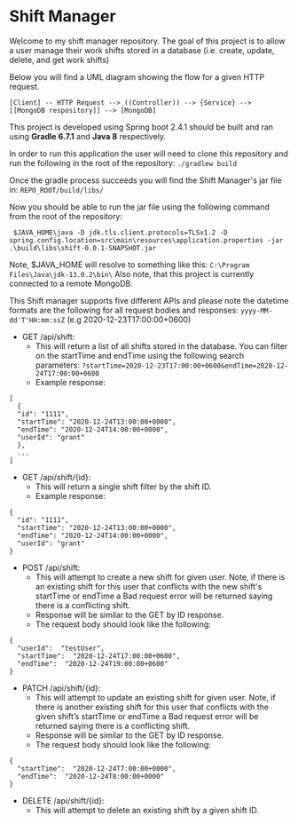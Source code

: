 # Shift Manager
Welcome to my shift manager repository. The goal of this project is to allow a user manage their work shifts stored in a database (i.e. create, update, delete, and get work shifts)

Below you will find a UML diagram showing the flow for a given HTTP request.
```
[Client] -- HTTP Request --> ((Controller)) --> {Service} --> [[MongoDB respository]] --> [MongoDB]
```

This project is developed using Spring boot 2.4.1 should be built and ran using **Gradle 6.7.1** and **Java 8** respectively.

In order to run this application the user will need to clone this repository and run the following in the root of the repository: `./gradlew build`

Once the gradle process succeeds you will find the Shift Manager's jar file in: `REPO_ROOT/build/libs/`

Now you should be able to run the jar file using the following command from the root of the repository:
```
 $JAVA_HOME\java -D jdk.tls.client.protocols=TLSv1.2 -D spring.config.location=src\main\resources\application.properties -jar .\build\libs\shift-0.0.1-SNAPSHOT.jar
```
Note, $JAVA_HOME will resolve to something like this: `C:\Program Files\Java\jdk-13.0.2\bin\`
Also note, that this project is currently connected to a remote MongoDB.

This Shift manager supports five different APIs and please note the datetime formats are the following for all request bodies and responses: `yyyy-MM-dd'T'HH:mm:ssZ` (e.g 2020-12-23T17:00:00+0600)

* GET /api/shift: 
	* This will return a list of all shifts stored in the database. You can filter on the startTime and endTime using the following search parameters:  `?startTime=2020-12-23T17:00:00+0600&endTime=2020-12-24T17:00:00+0600`
	* Example response:
```
[
  {
  "id": "1111",
  "startTime": "2020-12-24T13:00:00+0000",
  "endTime": "2020-12-24T14:00:00+0000",
  "userId": "grant"
  },
  ...
]
```
* GET /api/shift/{id}:
	* This will return a single shift filter by the shift ID.
	* Example response:
```
{
  "id": "1111",
  "startTime": "2020-12-24T13:00:00+0000",
  "endTime": "2020-12-24T14:00:00+0000",
  "userId": "grant"
}
```
* POST /api/shift:
	* This will attempt to create a new shift for given user. Note, if there is an existing shift for this user that conflicts with the new shift's startTime or endTime a Bad request error will be returned saying there is a conflicting shift.
	* Response will be similar to the GET by ID response.
	* The request body should look like the following: 
```
{
  "userId":  "testUser",
  "startTime":  "2020-12-24T17:00:00+0600",
  "endTime":  "2020-12-24T19:00:00+0600"
}
```
* PATCH /api/shift/{id}:
	* This will attempt to update an existing shift for given user. Note, if there is another existing shift for this user that conflicts with the given shift’s startTime or endTime a Bad request error will be returned saying there is a conflicting shift.
	* Response will be similar to the GET by ID response.
	* The request body should look like the following:
```
{
  "startTime":  "2020-12-24T7:00:00+0000",
  "endTime":  "2020-12-24T8:00:00+0000"
}
```

* DELETE /api/shift/{id}:
	* This will attempt to delete an existing shift by a given shift ID.
